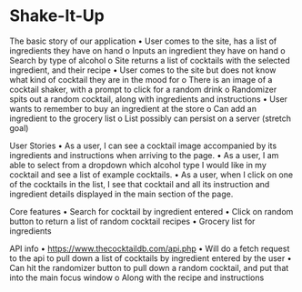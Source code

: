 # Shake-It-Up

The basic story of our application
•	User comes to the site, has a list of ingredients they have on hand
o	    Inputs an ingredient they have on hand 
o	    Search by type of alcohol 
o	    Site returns a list of cocktails with the selected ingredient, and their recipe 
•	User comes to the site but does not know what kind of cocktail they are in the mood for
o	    There is an image of a cocktail shaker, with a prompt to click for a random drink
o	    Randomizer spits out a random cocktail, along with ingredients and instructions
•	User wants to remember to buy an ingredient at the store
o	    Can add an ingredient to the grocery list
o	    List possibly can persist on a server (stretch goal)

User Stories
•	As a user, I can see a cocktail image accompanied by its ingredients and instructions when arriving to the page.
•	As a user, I am able to select from a dropdown which alcohol type I would like in my cocktail and see a list of example cocktails.
•	As a user, when I click on one of the cocktails in the list, I see that cocktail and all its instruction and ingredient details displayed in the main section of the page.

Core features
•	Search for cocktail by ingredient entered
•	Click on random button to return a list of random cocktail recipes
•	Grocery list for ingredients

API info
•	https://www.thecocktaildb.com/api.php
•	Will do a fetch request to the api to pull down a list of cocktails by ingredient entered by the user
•	Can hit the randomizer button to pull down a random cocktail, and put that into the main focus window
o	    Along with the recipe and instructions
